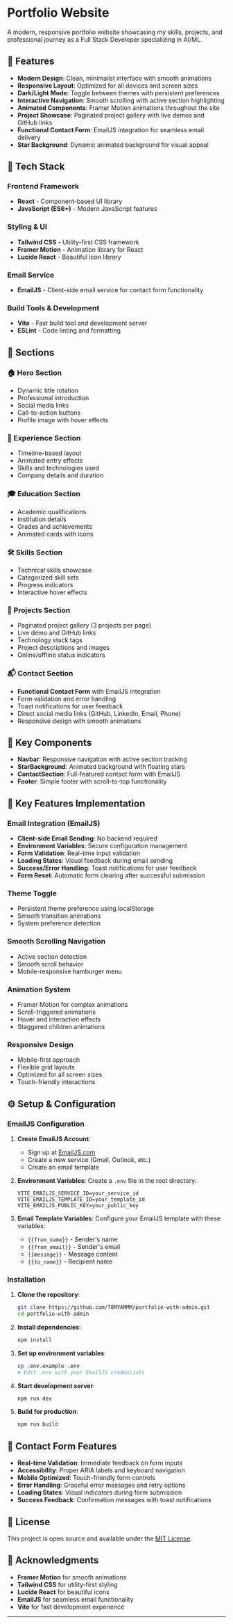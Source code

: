 # Portfolio Website

A modern, responsive portfolio website showcasing my skills, projects, and professional journey as a Full Stack Developer specializing in AI/ML.

## 🌟 Features

- **Modern Design**: Clean, minimalist interface with smooth animations
- **Responsive Layout**: Optimized for all devices and screen sizes
- **Dark/Light Mode**: Toggle between themes with persistent preferences
- **Interactive Navigation**: Smooth scrolling with active section highlighting
- **Animated Components**: Framer Motion animations throughout the site
- **Project Showcase**: Paginated project gallery with live demos and GitHub links
- **Functional Contact Form**: EmailJS integration for seamless email delivery
- **Star Background**: Dynamic animated background for visual appeal

## 🚀 Tech Stack

### Frontend Framework

- **React** - Component-based UI library
- **JavaScript (ES6+)** - Modern JavaScript features

### Styling & UI

- **Tailwind CSS** - Utility-first CSS framework
- **Framer Motion** - Animation library for React
- **Lucide React** - Beautiful icon library

### Email Service

- **EmailJS** - Client-side email service for contact form functionality

### Build Tools & Development

- **Vite** - Fast build tool and development server
- **ESLint** - Code linting and formatting

## 📱 Sections

### 🏠 Hero Section

- Dynamic title rotation
- Professional introduction
- Social media links
- Call-to-action buttons
- Profile image with hover effects

### 💼 Experience Section

- Timeline-based layout
- Animated entry effects
- Skills and technologies used
- Company details and duration

### 🎓 Education Section

- Academic qualifications
- Institution details
- Grades and achievements
- Animated cards with icons

### 🛠️ Skills Section

- Technical skills showcase
- Categorized skill sets
- Progress indicators
- Interactive hover effects

### 🚀 Projects Section

- Paginated project gallery (3 projects per page)
- Live demo and GitHub links
- Technology stack tags
- Project descriptions and images
- Online/offline status indicators

### 📬 Contact Section

- **Functional Contact Form** with EmailJS integration
- Form validation and error handling
- Toast notifications for user feedback
- Direct social media links (GitHub, LinkedIn, Email, Phone)
- Responsive design with smooth animations

## 🎨 Key Components

- **Navbar**: Responsive navigation with active section tracking
- **StarBackground**: Animated background with floating stars
- **ContactSection**: Full-featured contact form with EmailJS
- **Footer**: Simple footer with scroll-to-top functionality

## 🎯 Key Features Implementation

### Email Integration (EmailJS)

- **Client-side Email Sending**: No backend required
- **Environment Variables**: Secure configuration management
- **Form Validation**: Real-time input validation
- **Loading States**: Visual feedback during email sending
- **Success/Error Handling**: Toast notifications for user feedback
- **Form Reset**: Automatic form clearing after successful submission

### Theme Toggle

- Persistent theme preference using localStorage
- Smooth transition animations
- System preference detection

### Smooth Scrolling Navigation

- Active section detection
- Smooth scroll behavior
- Mobile-responsive hamburger menu

### Animation System

- Framer Motion for complex animations
- Scroll-triggered animations
- Hover and interaction effects
- Staggered children animations

### Responsive Design

- Mobile-first approach
- Flexible grid layouts
- Optimized for all screen sizes
- Touch-friendly interactions

## ⚙️ Setup & Configuration

### EmailJS Configuration

1. **Create EmailJS Account**:

   - Sign up at [EmailJS.com](https://www.emailjs.com/)
   - Create a new service (Gmail, Outlook, etc.)
   - Create an email template

2. **Environment Variables**:
   Create a `.env` file in the root directory:

   ```env
   VITE_EMAILJS_SERVICE_ID=your_service_id
   VITE_EMAILJS_TEMPLATE_ID=your_template_id
   VITE_EMAILJS_PUBLIC_KEY=your_public_key
   ```

3. **Email Template Variables**:
   Configure your EmailJS template with these variables:
   - `{{from_name}}` - Sender's name
   - `{{from_email}}` - Sender's email
   - `{{message}}` - Message content
   - `{{to_name}}` - Recipient name

### Installation

1. **Clone the repository**:

   ```bash
   git clone https://github.com/T0MYAMMM/portfolio-with-admin.git
   cd portfolio-with-admin
   ```

2. **Install dependencies**:

   ```bash
   npm install
   ```

3. **Set up environment variables**:

   ```bash
   cp .env.example .env
   # Edit .env with your EmailJS credentials
   ```

4. **Start development server**:

   ```bash
   npm run dev
   ```

5. **Build for production**:
   ```bash
   npm run build
   ```

## 📧 Contact Form Features

- **Real-time Validation**: Immediate feedback on form inputs
- **Accessibility**: Proper ARIA labels and keyboard navigation
- **Mobile Optimized**: Touch-friendly form controls
- **Error Handling**: Graceful error messages and retry options
- **Loading States**: Visual indicators during form submission
- **Success Feedback**: Confirmation messages with toast notifications

## 📄 License

This project is open source and available under the [MIT License](LICENSE).

## 🙏 Acknowledgments

- **Framer Motion** for smooth animations
- **Tailwind CSS** for utility-first styling
- **Lucide React** for beautiful icons
- **EmailJS** for seamless email functionality
- **Vite** for fast development experience

---
